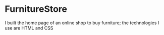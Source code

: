 # FurnitureStore
I built the home page of an online shop to buy furniture; the technologies I use are HTML and CSS 

